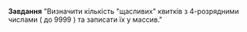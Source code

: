 **Завдання** "Визначити кількість "щасливих" квитків з 4-розрядними числами ( до 9999 ) та записати їх у массив."

